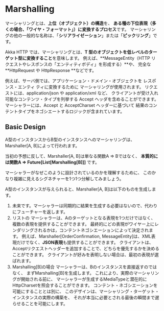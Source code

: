 # Marshalling

マーシャリングとは、**上位（オブジェクト）の構造**を、
**ある種の下位表現（多くの場合、「ワイヤ・フォーマット」）に変換するプロセス**です。
マーシャリングの他の一般的な名称は、「**シリアライゼーション**」または「**ピックリング**」です。

Akka HTTP では、マーシャリングとは、**T 型のオブジェクトを低レベルのターゲット型に変換すること**を意味します。
例えば、**MessageEntity（HTTP リクエストやレスポンスの「エンティティボディ」を形成する）**や、
完全な **HttpRequest や HttpResponse **などです。

例えば、サーバ側では、アプリケーション・ドメイン・オブジェクトを
レスポンス・エンティ ティに変換するために マーシャリングが使用されます。
リクエストには、application/json や application/xml など、
クライアントが受け入れ可能なコンテンツ・タイプを列挙する Accept ヘッダを含めることができます。
マーシャラーには、Accept と AcceptCharset ヘッダーに基づいて
結果のコンテントタイプをネゴシエートするロジックが含まれています。

## Basic Design
A型のインスタンスからB型のインスタンスへのマーシャリングは、Marshaller[A, B]によって行われます。

当初の予想に反して、Marshaller[A, B]は単なる関数A => Bではなく、
**本質的には関数A => Future[List[Marshalling[B]]]** です。

マーシャラーがなぜこのように設計されているのかを理解するために、
このかなり複雑に見えるシグネチャーを1つ1つ分解してみましょう。

A型のインスタンスが与えられると、Marshaller[A, B]は以下のものを生成します。

1. 未来です。マーシャラーは同期的に結果を生成する必要はないので、代わりにフューチャーを返します。 
2. リストの マーシャラーは、Aのターゲットとなる表現を1つだけではなく、複数の表現を提供することができます。
   最終的にどの表現がワイヤー上にレンダリングされるかは，コンテントネゴシエーションによって決定されます。
   例えば、Marshaller[OrderConfirmation, MessageEntity]は、XML表現だけでなく、**JSON表現**も提供することができます。
   クライアントは、Acceptリクエストヘッダーを追加することで、どちらを優先するかを決めることができます。
   クライアントが好みを表明しない場合は、最初の表現が選ばれます。
3. Marshalling[B]の場合 マーシャラーは、Bのインスタンスを直接返すのではなく、 まずMarshalling[B]を生成します。
   これにより、実際のマーシャリングが開始される前に、
   マーシャラーが生成するMediaTypeと潜在的にHttpCharsetを照会することができます。
   コンテント・ネゴシエーションを可能にすることとは別に、
   このデザインは、マーシャリング・ターゲット・インスタンスの実際の構築を、
   それが本当に必要とされる最後の瞬間まで遅らせることを可能にします。
   
